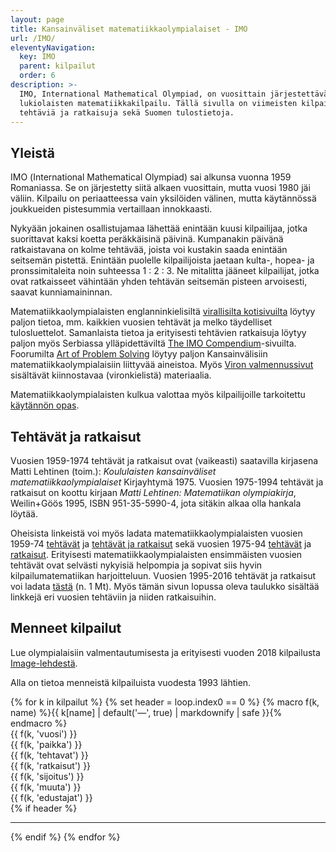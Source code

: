 ```yaml
---
layout: page
title: Kansainväliset matematiikkaolympialaiset - IMO
url: /IMO/
eleventyNavigation:
  key: IMO
  parent: kilpailut
  order: 6
description: >-
  IMO, International Mathematical Olympiad, on vuosittain järjestettävä
  lukiolaisten matematiikkakilpailu. Tällä sivulla on viimeisten kilpailujen
  tehtäviä ja ratkaisuja sekä Suomen tulostietoja.
---
```


## Yleistä

<abbr>IMO</abbr> (<span lang="en">International Mathematical
Olympiad</span>) sai alkunsa vuonna 1959 Romaniassa. Se on järjestetty
siitä alkaen vuosittain, mutta vuosi 1980 jäi väliin. Kilpailu on
periaatteessa vain yksilöiden välinen, mutta käytännössä joukkueiden
pistesummia vertaillaan innokkaasti.

Nykyään jokainen osallistujamaa lähettää enintään kuusi kilpailijaa,
jotka suorittavat kaksi koetta peräkkäisinä päivinä. Kumpanakin
päivänä ratkaistavana on kolme tehtävää, joista voi kustakin saada
enintään seitsemän pistettä. Enintään puolelle kilpailijoista jaetaan
kulta-, hopea- ja pronssimitaleita noin suhteessa 1 : 2 : 3\. Ne
mitalitta jääneet kilpailijat, jotka ovat ratkaisseet vähintään yhden
tehtävän seitsemän pisteen arvoisesti, saavat kunniamaininnan.

Matematiikkaolympialaisten englanninkielisiltä
[virallisilta kotisivuilta][official] löytyy paljon tietoa, mm.
kaikkien vuosien tehtävät ja melko täydelliset tulosluettelot.
Samanlaista tietoa ja erityisesti tehtävien ratkaisuja löytyy paljon
myös Serbiassa ylläpidettäviltä [The IMO Compendium][compendium]-sivuilta.
Foorumilta [Art of Problem Solving][aops] löytyy paljon
Kansainvälisiin matematiikkaolympialaisiin liittyvää aineistoa.
Myös [Viron valmennussivut][viro] sisältävät kiinnostavaa (vironkielistä)
materiaalia.

[official]: http://www.imo-official.org/
[compendium]: http://www.imomath.com/
[aops]: http://www.artofproblemsolving.com/Forum/viewforum.php?f=87
[viro]: http://www.math.olympiaadid.ut.ee

Matematiikkaolympialaisten kulkua valottaa myös kilpailijoille tarkoitettu
[käytännön opas](/kirjallisuus/kaytannon_ohjeet.pdf).

## Tehtävät ja ratkaisut

Vuosien 1959-1974 tehtävät ja ratkaisut ovat (vaikeasti) saatavilla
kirjasena Matti Lehtinen (toim.):
_Koululaisten kansainväliset matematiikkaolympialaiset_
Kirjayhtymä 1975.
Vuosien 1975-1994 tehtävät ja ratkaisut on koottu kirjaan
_Matti Lehtinen: Matematiikan olympiakirja_, Weilin+Göös 1995,
ISBN 951-35-5990-4, jota sitäkin alkaa olla hankala löytää.

Oheisista linkeistä voi myös ladata matematiikkaolympialaisten
vuosien 1959-74 [tehtävät](imot59_74.pdf) ja
[tehtävät ja ratkaisut](imor59_74.pdf) sekä vuosien 1975-94
[tehtävät](imot75_94.pdf) ja [ratkaisut](imor75_94.pdf). Erityisesti
matematiikkaolympialaisten ensimmäisten vuosien tehtävät ovat selvästi
nykyisiä helpompia ja sopivat siis hyvin kilpailumatematiikan
harjoitteluun. Vuosien 1995-2016 tehtävät ja ratkaisut voi ladata
[tästä](imokaikki.pdf) (n. 1 Mt). Myös tämän sivun lopussa oleva
taulukko sisältää linkkejä eri vuosien tehtäviin ja niiden
ratkaisuihin.

## Menneet kilpailut

Lue olympialaisiin valmentautumisesta ja erityisesti vuoden
2018 kilpailusta [Image-lehdestä](https://www.apu.fi/artikkelit/laske-kovempaa).

Alla on tietoa menneistä kilpailuista vuodesta 1993 lähtien. 

<div role="list">
{% for k in kilpailut %}
{% set header = loop.index0 == 0 %}
{% macro f(k, name) %}{{ k[name] | default('&mdash;', true) | markdownify | safe }}{% endmacro %}
<div class="row flex-wrap mb-2" role="listitem">
  <div class="col-12 col-xs-2 col-sm-6 col-lg-1">{{ f(k, 'vuosi') }}</div>
  <div class="col-12 col-xs-2 col-sm-6 col-lg-3">{{ f(k, 'paikka') }}</div>
  <div class="col-12 col-xs-2 col-sm-6 col-lg-1">{{ f(k, 'tehtavat') }}</div>
  <div class="col-12 col-xs-2 col-sm-6 col-lg-2">{{ f(k, 'ratkaisut') }}</div>
  <div class="col-12 col-xs-2 col-sm-6 col-lg-3">{{ f(k, 'sijoitus') }}</div>
  <div class="col-12 col-xs-2 col-sm-6 col-lg-2">{{ f(k, 'muuta') }}</div>
  <div class="col-12 col-lg-10 offset-lg-1">{{ f(k, 'edustajat') }}</div>
</div>
{% if header %}<hr>{% endif %}
{% endfor %}
</div>
